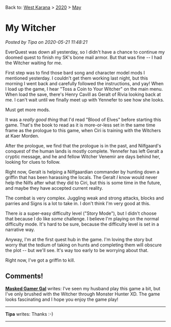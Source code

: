 Back to: [West Karana](/posts/westkarana.md) > [2020](/posts/2020/westkarana.md) > [May](./westkarana.md)
# My Witcher

*Posted by Tipa on 2020-05-21 11:48:21*


EverQuest was down all yesterday, so I didn't have a chance to continue my doomed quest to finish my SK's bone mail armor. But that was fine -- I had the Witcher waiting for me.



First step was to find those bard song and character model mods I mentioned yesterday. I couldn't get them working last night, but this morning I went back and carefully followed the instructions, and yay! When I load up the game, I hear \"Toss a Coin to Your Witcher\" on the main menu. When load the save, there's Henry Cavill as Geralt of Rivia looking back at me. I can't wait until we finally meet up with Yennefer to see how she looks.



Must get more mods.



It was a *really good thing* that I'd read \"Blood of Elves\" before starting this game. That's the book to read as it is more-or-less set in the same time frame as the prologue to this game, when Ciri is training with the Witchers at Kaer Morden.



After the prologue, we find that the prologue is in the past, and Nilfgaard's conquest of the human lands is mostly complete. Yennefer has left Geralt a cryptic message, and he and fellow Witcher Venemir are days behind her, looking for clues to follow.



Right now, Geralt is helping a Nilfgaardian commander by hunting down a griffin that has been harassing the locals. The Geralt *I* know would never help the Nilfs after what they did to Ciri, but this is some time in the future, and maybe they have accepted current reality.



The combat is very complex. Juggling weak and strong attacks, blocks and parries and Signs is a lot to take in. I don't think I'm very good at this.



There *is* a super-easy difficulty level (\"Story Mode\"), but I didn't choose that because I do like *some* challenge. I believe I'm playing on the normal difficulty mode. It's hard to be sure, because the difficulty level is set in a narrative way.



Anyway, I'm at the first quest hub in the game. I'm loving the story but worry that the tedium of taking on hunts and completing them will obscure the plot -- but we'll see. It's way too early to be worrying about that.



Right now, I've got a griffin to kill.



## Comments!

**[Masked Gamer Gal](https://grayscozynook.wordpress.com/)** writes: I've seen my husband play this game a bit, but I've only brushed with the Witcher through Monster Hunter XD. The game looks fascinating and I hope you enjoy the game play!

---

**Tipa** writes: Thanks :-)

---

